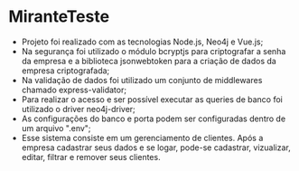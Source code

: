 # MiranteTeste
- Projeto foi realizado com as tecnologias Node.js, Neo4j e Vue.js;
- Na segurança foi utilizado o módulo bcryptjs para criptografar a senha da empresa e a biblioteca jsonwebtoken para a criação de dados da empresa criptografada; 
- Na validação de dados foi utilizado um conjunto de middlewares chamado express-validator; 
- Para realizar o acesso e ser possível executar as queries de banco foi utilizado o driver neo4j-driver;
- As configurações do banco e porta podem ser configuradas dentro de um arquivo ".env";
- Esse sistema consiste em um gerenciamento de clientes. Após a empresa cadastrar seus dados e se logar, pode-se cadastrar, vizualizar, editar, filtrar e remover seus clientes.
